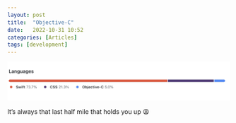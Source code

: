 ```yaml
---
layout: post
title:  "Objective-C"
date:   2022-10-31 10:52
categories: [Articles]
tags: [development]
---
```


![objective-c](/assets/img/2022/10/objc.jpg)

It’s always that last half mile that holds you up 😩
